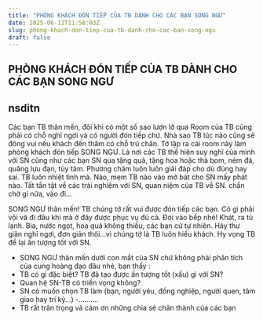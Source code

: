 ```yaml
---
title: "PHÒNG KHÁCH ĐÓN TIẾP CỦA TB DÀNH CHO CÁC BẠN SONG NGƯ"
date: 2025-06-12T11:58:03Z
slug: phong-khach-don-tiep-cua-tb-danh-cho-cac-ban-song-ngu
draft: false
---
```


## PHÒNG KHÁCH ĐÓN TIẾP CỦA TB DÀNH CHO CÁC BẠN SONG NGƯ

## nsditn

Các bạn TB thân mến, đôi khi có một số sao lượn lờ qua Room của TB cũng phải có chỗ nghỉ ngơi và có người đón tiếp chứ. Nhà sao TB lúc nào cũng sẽ đông vui nếu khách đến thăm có chỗ trú chân. Tớ lập ra cái room này làm phòng khách đón tiếp SONG NGƯ. Là nơi các TB thể hiện suy nghĩ của mình với SN cũng như các bạn SN qua tặng quà, tặng hoa hoặc thả bom, ném đá, quăng lựu đạn, tùy tâm. Phương châm luôn luôn giải đáp cho dù đúng hay sai. TB luôn nhiệt tình mà. Nào, mem TB nào vào mở bát cho SN mấy phát nào. Tất tần tật về các trải nghiệm với SN, quan niệm của TB về SN. chần chờ gì nữa, vào đi...
 
SONG NGƯ thân mến! TB chúng tớ rất vui được đón tiếp các bạn. Có gì phải vội vã đi đâu khi mà ở đây được phục vụ đủ cả. Đói vào bếp nhé! Khát, ra tủ lạnh. Bia, nước ngọt, hoa quả không thiếu, các bạn cứ tự nhiên. Hãy thư giãn nghỉ ngơi, đơn giản thôi...vì chúng tớ là TB luôn hiếu khách. Hy vọng TB để lại ấn tượng tốt với SN.
 
 
 
- SONG NGƯ thân mến dưới con mắt của SN chứ không phải phân tích của cung hoàng đạo đâu nhé, bạn thấy :
- TB có gì đặc biệt? TB đã tạo được ấn tượng tốt (xấu) gì với SN?
- Quan hệ SN-TB có triển vọng không?
- SN có muốn chọn TB làm (bạn, người yêu, đồng nghiệp, người quen, tâm giao hay tri kỷ...)
-..........
- TB rất trân trọng và cám ơn những chia sẻ chân thành của các bạn